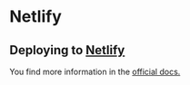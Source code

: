 # Netlify

## Deploying to [Netlify](https://www.netlify.com/) 

You find more information in the [official docs.](https://docusaurus.io/docs/deployment#deploying-to-netlify)

